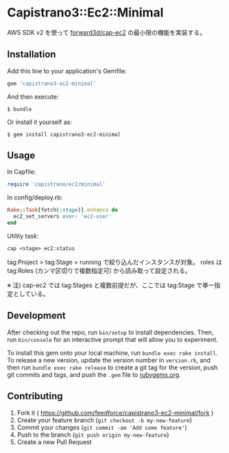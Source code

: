 # Capistrano3::Ec2::Minimal

AWS SDK v2 を使って [forward3d/cap-ec2](https://github.com/forward3d/cap-ec2) の最小限の機能を実装する。

## Installation

Add this line to your application's Gemfile:

```ruby
gem 'capistrano3-ec2-minimal'
```

And then execute:

    $ bundle

Or install it yourself as:

    $ gem install capistrano3-ec2-minimal

## Usage

In Capfile:

```ruby
require 'capistrano/ec2/minimal'
```

In config/deploy.rb:

```ruby
Rake::Task[fetch(:stage)].enhance do
  ec2_set_servers user: 'ec2-user'
end
```

Utility task:

```
cap <stage> ec2:status
```

tag:Project > tag:Stage > running で絞り込んだインスタンスが対象。
roles は tag:Roles (カンマ区切りで複数指定可) から読み取って設定される。

※ 注) cap-ec2 では tag:Stages と複数前提だが、ここでは tag:Stage で単一指定としている。

## Development

After checking out the repo, run `bin/setup` to install dependencies. Then, run `bin/console` for an interactive prompt that will allow you to experiment.

To install this gem onto your local machine, run `bundle exec rake install`. To release a new version, update the version number in `version.rb`, and then run `bundle exec rake release` to create a git tag for the version, push git commits and tags, and push the `.gem` file to [rubygems.org](https://rubygems.org).

## Contributing

1. Fork it ( https://github.com/feedforce/capistrano3-ec2-minimal/fork )
2. Create your feature branch (`git checkout -b my-new-feature`)
3. Commit your changes (`git commit -am 'Add some feature'`)
4. Push to the branch (`git push origin my-new-feature`)
5. Create a new Pull Request
